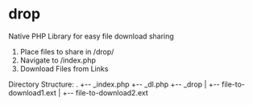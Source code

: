 # drop
Native PHP Library for easy file download sharing

1. Place files to share in /drop/
2. Navigate to /index.php
3. Download Files from Links

Directory Structure:
.
+-- _index.php
+-- _dl.php
+-- _drop
|   +-- file-to-download1.ext
|   +-- file-to-download2.ext